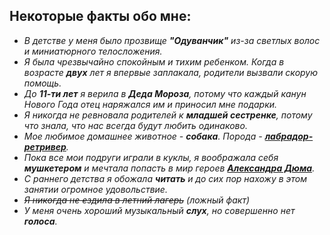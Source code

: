 ## Некоторые факты обо мне:
+ *В детстве у меня было прозвище **"Одуванчик"** из-за светлых волос и миниатюрного телосложения.*
+ *Я была чрезвычайно спокойным и тихим ребенком. Когда в возрасте **двух** лет я впервые заплакала, родители вызвали скорую помощь.*
+ *До **11-ти лет** я верила в **Деда Мороза**, потому что каждый канун Нового Года отец наряжался им и приносил мне подарки.*
+ *Я никогда не ревновала родителей к **младшей сестренке**, потому что знала, что нас всегда будут любить одинаково.*
+ *Мое любимое домашнее животное - **собака**. Порода - [**лабрадор-ретривер**](http://yandex.ru/clck/jsredir?bu=uniq1516375154096346020&from=yandex.ru%3Bsearch%2F%3Bweb%3B%3B&text=&etext=1671.TsQqEJ3RTCmFaAovOClqNT3lxKk34NLHQ_L9Uur4W-qYnSP5-qmU736KL9ULgZUh.2428bb3f997a5f64f799e4b545fc0fd96dc96050&uuid=&state=PEtFfuTeVD5kpHnK9lio9T6U0-imFY5Ibl_FxS8ahbetb9q-Ws8tqQaT6YcO5ES2kemaBIEZ048OoszZbwvOMTdME1rEPNzpls71-cNDC4I,&&cst=AiuY0DBWFJ5fN_r-AEszkxvysU_YBEwi57L3y-X5_5UXs75v1jlzAZtkRB4lT8eFkO7Z3sCZutkXqfTGVedBg0tq73BvmNnZwy-8qF2_SbEhLW0s_-6SOjLilUL3upI-tNGLwKbdJniaI4x713wlf2fsK-RMqQTKBD7wqSiM5F0z4mMtiqtofXeb_Mn5X88o7ZhA27YkZ4d8xmqw6hg5v4rKwCt4HB6IvJyghBTVMd7WjBF9Gl8HBm43XqfVzql-bLkhqGjsFRiq1ATAfAxP4Ko9j38G6yQfoaUwmNsvZB0Q2exolNRGRGQxAqpeWVtUxa6nUulTdU86FW69P2TDf6X7dgOEfxKumJOZgFrnHuN5QSueT4-BtyWR-QQRgt38xufkjkeSH1SPnXTm17Tz11YHG6JrWiKc5Vo57VIx6NIei_G5IsUEcRs664aDj0aM0mtgwCRvGyh4We1hMsF0FtjIX3-NO6lA0O0yPvNaM1OParQujVua6NH6DJexKej7guYhtLG5xWRnjDH5hU1YodxbE0A7A0crOX59uYiminb2mzSN4qmJdMtBDEzAe8JR2uXh4Yxb1jY3NrimLhRmyoRtxbNowfFbcCoNQh58EUzccUuEINGno_XGSWzeUBsN2SZ7bL8fBA9LZQhfqSvdC432m_c7qp4Z-O0Nn6XPo8LIkTL4TRUIseEIz32YQdpfIMmx6svDEtiQunJ6W-tGcz2bRZl5wizEzkWy2ZPenpNR41u7OzODweVSiuA6zYATn41mCOYRXsasK5Ikisy-OB5QnrpcrA6MpDQcrudKlFWETrlADe2JDL0ZmZnBntHOLnSB175-lCOLV_KHOWji_w,,&data=UlNrNmk5WktYejY4cHFySjRXSWhXQzdLY3hSTVNzV2ZCVXgzZzFIWmJXemRtSl9GU3pqWkpZZHVXUjktbGpiMEZWQ191eHN4N01Rd0RUeEtxTUFaUkFfc3dENDgxQXJLaFp2dGJjNW9FU1kyTXJUWldVc1hncmtlOC1icV9rbmEwUFVzN095SzNRVVc4VHpTWFBXU2xQMU5Ma2RQQmx4THIzRnhVYnNodWdRdWk0c09pd0lFeDFWQ1JiX0RUS21DM0NRSm9NLUJuUVd0M0ltQWpfeVY4VFJ1Q29aSUlCNkwyVXdqNVIyRFBkWXpUbF9ock9vRG5leEVkVm9pR2JwVXVYNDdySWZ1emhmVmRXcXNiUDFnYnVQR3NMbGk4dGt5VjhWeTNqX1FNOVhodFdhTndNTVRPZFRnZFZkeFh6ZlZoaVR5XzY4emRVTSw,&sign=88ef0337820b2a205c70c12ebeed6537&keyno=0&b64e=2&ref=orjY4mGPRjk5boDnW0uvlrrd71vZw9kpeduEGJKo_Tws5tFJvwszrnT7n0fSUMMwSpwJU-BF_Rxz_JKkDgJ1RJ0hBfpsZh0kr7jS3tAKLrX7-ItRDQLuQ4lRppJx29wX8bmxLfK3khZL_dIttTEw2IkLAK0nh4a1i2UP8azeqlsfFimb2gX0aKtidA5oJ2ss&l10n=ru&cts=1516376401209&mc=4.629600860261259).* 
+ *Пока все мои подруги играли в куклы, я воображала себя **мушкетером** и мечтала попасть в мир героев [**Александра Дюма**](http://yandex.ru/clck/jsredir?bu=uniq1516373748328522216&from=yandex.ru%3Bsearch%2F%3Bweb%3B%3B&text=&etext=1671.TOGRurRqoasqgBFp42tFE60--mH6uvhY2PLxc88JTCCr4243x4nhgxWEf33QnOxOtUkqWkKYbTVf63PdwbQhVA.cc4792143b635c1a60271544c969b25bb846b863&uuid=&state=PEtFfuTeVD5kpHnK9lio9bb4iM1VPfe4W5x0C0-qwflIRTTifi6VAA,,&&cst=AiuY0DBWFJ5fN_r-AEszkxvysU_YBEwi57L3y-X5_5UXs75v1jlzAZtkRB4lT8eFkO7Z3sCZutkXqfTGVedBg0tq73BvmNnZwy-8qF2_SbEhLW0s_-6SOjLilUL3upI-tNGLwKbdJniaI4x713wlf2fsK-RMqQTKBD7wqSiM5F0z4mMtiqtofXeb_Mn5X88o7ZhA27YkZ4d8xmqw6hg5v4rKwCt4HB6IvJyghBTVMd7WjBF9Gl8HBm43XqfVzql-bLkhqGjsFRiq1ATAfAxP4Ko9j38G6yQfoaUwmNsvZB0Q2exolNRGRGQxAqpeWVtUxa6nUulTdU86FW69P2TDf6X7dgOEfxKumJOZgFrnHuN5QSueT4-BtyWR-QQRgt38xufkjkeSH1SPnXTm17Tz11YHG6JrWiKc5Vo57VIx6NIei_G5IsUEcRs664aDj0aM0mtgwCRvGyh4We1hMsF0FtjIX3-NO6lA0O0yPvNaM1OParQujVua6NH6DJexKej7guYhtLG5xWRnjDH5hU1YodxbE0A7A0crOX59uYiminb2mzSN4qmJdMtBDEzAe8JR2uXh4Yxb1jY3NrimLhRmyoRtxbNowfFbcCoNQh58EUzccUuEINGno_XGSWzeUBsN2SZ7bL8fBA9LZQhfqSvdC432m_c7qp4Z-O0Nn6XPo8LIkTL4TRUIseEIz32YQdpfIMmx6svDEtiQunJ6W-tGcz2bRZl5wizEzkWy2ZPenpNR41u7OzODwYSs93QMB6PiIg1QFeaD5dBz6eLABtkmx-dey9Pg8QZko0-VP6Z-uEm5qkFhMZV155pU_f4bb9YNIm48dB58NWbXRAni69ZVww,,&data=UlNrNmk5WktYejR0eWJFYk1LdmtxcDZwR05oYUZ3QlEydFBwMHBCSWxfTERrODJobGRGanFTWmZWOVliVDhwbWV0VUlDUjZfN09COTh4U1QwZmF0WW01NHVNWURZaTJFR0ZITUVyOS1SWnlpZVRNQ1dlM1NsUUd0eTk0RHJVWlM,&sign=125b7267ae10481eb8bd09022159a4b5&keyno=0&b64e=2&ref=orjY4mGPRjk5boDnW0uvlrrd71vZw9kpeOTpxkUykBEAD47gpKhJvCyqbjfXjP-HnwexLJRC0lgeb45j70Klj9WEI2sqyH2_uRAmfUm6O0Jh0kmNj_2lOLefbOZ-z4RZOpwFG9wCjk4E18aLgEg2TKG-aJdlF9MrKrboBcNQrtts1T_rf3vd_TAd3oqOkIgnVTPeUnC5kCsgeQ6g-uzokwkXapOXmxWy5Q_cgJjABqFPlulJNVXCNB91IXD0TlGCgZLLBdTcsKg,&l10n=ru&cts=1516376204783&mc=4.438475635154479).*
+ *С раннего детства я обожала **читать** и до сих пор нахожу в этом занятии огромное удовольствие.*
+ ~~*Я никогда не ездила в летний лагерь*~~ *(ложный факт)*
+ *У меня очень хороший музыкальный **слух**, но совершенно нет **голоса**.*
